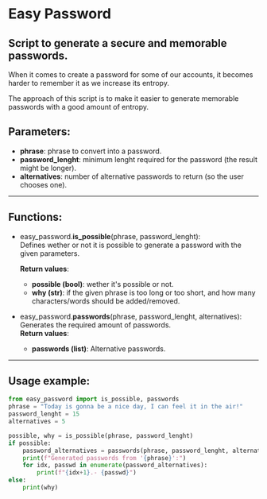 # Easy Password
## Script to generate a secure and memorable passwords.

When it comes to create a password for some of our accounts,
it becomes harder to remember it as we increase its entropy.

The approach of this script is to make it easier to generate memorable
passwords with a good amount of entropy.

## Parameters:
* **phrase**: phrase to convert into a password.
* **password_lenght**: minimum lenght required for the password (the result might be longer).
* **alternatives**: number of alternative passwords to return (so the user chooses one).

----------------------

## Functions:
+ easy_password.**is_possible**(phrase, password_lenght):  
   Defines wether or not it is possible to generate a password with the given parameters.  

  **Return values**:
   + **possible (bool)**: wether it's possible or not.
   + **why (str)**: if the given phrase is too long or too short, and how many
      characters/words should be added/removed.

+ easy_password.**passwords**(phrase, password_lenght, alternatives):  
   Generates the required amount of passwords.  
  **Return values**:
   + **passwords (list)**: Alternative passwords. 

----------------------

## Usage example:

```python
from easy_password import is_possible, passwords
phrase = "Today is gonna be a nice day, I can feel it in the air!"
password_lenght = 15
alternatives = 5

possible, why = is_possible(phrase, password_lenght)
if possible:
    password_alternatives = passwords(phrase, password_lenght, alternatives)
    print(f"Generated passwords from '{phrase}':")
    for idx, passwd in enumerate(password_alternatives):
        print(f"{idx+1}.- {passwd}")
else:
    print(why)
```
